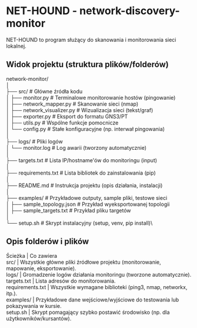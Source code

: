 # NET-HOUND - network-discovery-monitor

NET-HOUND to program służący do skanowania i monitorowania sieci lokalnej.

## Widok projektu (struktura plików/folderów)

 network-monitor/\
│\
├── src/                          # Główne źródła kodu\
│   ├── monitor.py                # Terminalowe monitorowanie hostów (pingowanie)\
│   ├── network_mapper.py         # Skanowanie sieci (nmap)\
│   ├── network_visualizer.py     # Wizualizacja sieci (tekst/graf)\
│   ├── exporter.py               # Eksport do formatu GNS3/PT\
│   ├── utils.py                  # Wspólne funkcje pomocnicze\
│   └── config.py                 # Stałe konfiguracyjne (np. interwał pingowania)\
│\
├── logs/                         # Pliki logów\
│   └── monitor.log               # Log awarii (tworzony automatycznie)\
│\
├── targets.txt                   # Lista IP/hostname'ów do monitoringu (input)\
│\
├── requirements.txt              # Lista bibliotek do zainstalowania (pip)\
│\
├── README.md                     # Instrukcja projektu (opis działania, instalacji)\
│\
├── examples/                     # Przykładowe outputy, sample pliki, testowe sieci\
│   ├── sample_topology.json      # Przykład wyeksportowanej topologii\
│   ├── sample_targets.txt        # Przykład pliku targetów\
│\
└── setup.sh                      # Skrypt instalacyjny (setup, venv, pip install)\

## Opis folderów i plików

Ścieżka          | Co zawiera\
src/             | Wszystkie główne pliki źródłowe projektu (monitorowanie, mapowanie, eksportowanie).\
logs/            | Gromadzenie logów działania monitoringu (tworzone automatycznie).\
targets.txt      | Lista adresów do monitorowania.\
requirements.txt | Wszystkie wymagane biblioteki (ping3, nmap, networkx, itp.).\
examples/        | Przykładowe dane wejściowe/wyjściowe do testowania lub pokazywania w kursie.\
setup.sh         | Skrypt pomagający szybko postawić środowisko (np. dla użytkowników/kursantów).

